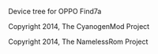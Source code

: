 Device tree for OPPO Find7a

Copyright 2014, The CyanogenMod Project

Copyright 2014, The NamelessRom Project

